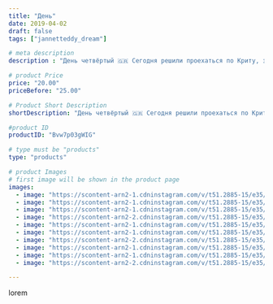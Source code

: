 ```yaml
---
title: "День"
date: 2019-04-02
draft: false
tags: ["jannetteddy_dream"]

# meta description
description : "День четвёртый 🇬🇷 Сегодня решили проехаться по Криту, заехали в деревню Бали, (теперь можно сказать, что я уже была на Бали😂). Потом поехали в горы ⛰, прекрасны"

# product Price
price: "20.00"
priceBefore: "25.00"

# Product Short Description
shortDescription: "День четвёртый 🇬🇷 Сегодня решили проехаться по Криту, заехали в деревню Бали, (теперь можно сказать, что я уже была на Бали😂). Потом поехали в горы ⛰, прекрасные горные пейзажи и монастырь Аркади, просто удивительное святое место. Старинная архитектура,не тронутая, максимально сохранённая в первозданном виде. Монастырь до сих пор работает. Я уже была там, но не знала его историю. Но после того как узнала все про этот монастырь, посетила и посмотрела на все другими глазами...😢⛪️ День был насыщенным, со множеством впечатлений, приехали в Ретимно, голодными, но наполненными, и быстрей в любимое кафе😍😋. Всем хорошего дня!!!🤗 А завтра нас ждёт ещё более активный и счастливый день, ведь завтра в нашей семье праздник😉🥳 #крит #греция #монастырьаркади #моявесна #всемсчастья #море"

#product ID
productID: "Bvw7p03gWIG"

# type must be "products"
type: "products"

# product Images
# first image will be shown in the product page
images:
  - image: "https://scontent-arn2-1.cdninstagram.com/v/t51.2885-15/e35/54463816_408692896589459_1915417401461856794_n.jpg?_nc_ht=scontent-arn2-1.cdninstagram.com&_nc_cat=111&_nc_ohc=MfeiJqcMyo8AX8HHXNF&se=7&tp=1&oh=23097839ef24b3f44e2d59cff19b0ba9&oe=605BCD49&ig_cache_key=MjAxMzM3MTM4NzM0MjgxNzAwMA%3D%3D.2"
  - image: "https://scontent-arn2-1.cdninstagram.com/v/t51.2885-15/e35/54513337_2234719260179886_875699743546749461_n.jpg?_nc_ht=scontent-arn2-1.cdninstagram.com&_nc_cat=106&_nc_ohc=FWExDwXmX18AX_sobyn&se=7&tp=1&oh=c2c2fa7eb607928b62813a7f637db29a&oe=605DA4A9&ig_cache_key=MjAxMzM3MTM4NzM2ODE2MjU3Ng%3D%3D.2"
  - image: "https://scontent-arn2-1.cdninstagram.com/v/t51.2885-15/e35/54429367_561209441031130_3400414512662557735_n.jpg?_nc_ht=scontent-arn2-1.cdninstagram.com&_nc_cat=110&_nc_ohc=7O3_DqtegqEAX8-k_uh&se=7&tp=1&oh=d9e5a31baa7e95b74bb5e0f56f33ce1a&oe=605BF4C2&ig_cache_key=MjAxMzM3MTM4NzM2ODE3NzQ3Mg%3D%3D.2"
  - image: "https://scontent-arn2-2.cdninstagram.com/v/t51.2885-15/e35/56264460_126826131809141_1298421412527958070_n.jpg?_nc_ht=scontent-arn2-2.cdninstagram.com&_nc_cat=105&_nc_ohc=hBisNL6XsHEAX8xbXST&se=7&tp=1&oh=b3c1cbefb91c72b537baacb2fb43f46c&oe=605B784F&ig_cache_key=MjAxMzM3MTM4NzM1OTczNzQ3OA%3D%3D.2"
  - image: "https://scontent-arn2-1.cdninstagram.com/v/t51.2885-15/e35/56874564_2346217412368154_6763362321144492448_n.jpg?_nc_ht=scontent-arn2-1.cdninstagram.com&_nc_cat=102&_nc_ohc=y-SHPMfXMzgAX8CGHnn&se=7&tp=1&oh=af0421793e7b27806744bd33ff8ff146&oe=605A75FC&ig_cache_key=MjAxMzM3MTM4NzM3NjQyOTYxNg%3D%3D.2"
  - image: "https://scontent-arn2-1.cdninstagram.com/v/t51.2885-15/e35/54428479_263482067930723_1698408062691155103_n.jpg?_nc_ht=scontent-arn2-1.cdninstagram.com&_nc_cat=111&_nc_ohc=yQQ3OtLNIYMAX_-ZSQI&se=7&tp=1&oh=7c808c6abfdbe71f5b9047d74c8cc980&oe=605A9CD2&ig_cache_key=MjAxMzM3MTM4NzMzNDQ3Nzg3OQ%3D%3D.2"
  - image: "https://scontent-arn2-2.cdninstagram.com/v/t51.2885-15/e35/54446608_581108282387021_1777922900334536751_n.jpg?_nc_ht=scontent-arn2-2.cdninstagram.com&_nc_cat=105&_nc_ohc=N5xCDjv5gxEAX-xHuyd&se=7&tp=1&oh=ddfc265d8c2dd82e30cb36d6eaed30a7&oe=605C3D04&ig_cache_key=MjAxMzM3MTM4NzM5MzEyNTI1OA%3D%3D.2"
  - image: "https://scontent-arn2-1.cdninstagram.com/v/t51.2885-15/e35/54447287_796561680724924_870415948628503325_n.jpg?_nc_ht=scontent-arn2-1.cdninstagram.com&_nc_cat=104&_nc_ohc=l-k3_J9p2BAAX9UK2AJ&se=7&tp=1&oh=eeacbf37b9e4b1d75b0448b06a3d1046&oe=605CA73C&ig_cache_key=MjAxMzM3MTM4NzM1OTc4NzU4Mw%3D%3D.2"
  - image: "https://scontent-arn2-1.cdninstagram.com/v/t51.2885-15/e35/54237210_2322973194691282_7346045569024140516_n.jpg?_nc_ht=scontent-arn2-1.cdninstagram.com&_nc_cat=110&_nc_ohc=KLUaDz-WGMQAX_BLMzD&se=7&tp=1&oh=1d8328317ddce3a51f68988bae987816&oe=605BA402&ig_cache_key=MjAxMzM3MTM4NzM1MTIwNzU5OQ%3D%3D.2"
  - image: "https://scontent-arn2-2.cdninstagram.com/v/t51.2885-15/e35/54247920_409407163125600_8197414571672210800_n.jpg?_nc_ht=scontent-arn2-2.cdninstagram.com&_nc_cat=100&_nc_ohc=s2XNFpVN0-4AX-9aTS1&se=7&tp=1&oh=d40a942d72c70062e8625daf92b326a6&oe=605CADB6&ig_cache_key=MjAxMzM3MTM4NzM1MTIxOTU3OA%3D%3D.2"

---
```

lorem
